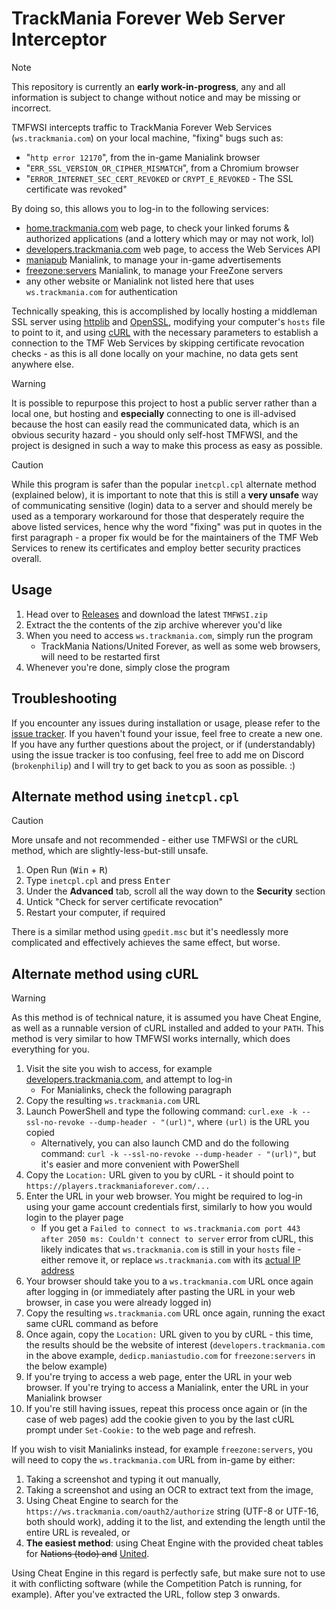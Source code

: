 # TrackMania Forever Web Server Interceptor
> [!NOTE]
> This repository is currently an **early work-in-progress**, any and all information is subject to change without notice and may be missing or incorrect.

TMFWSI intercepts traffic to TrackMania Forever Web Services (`ws.trackmania.com`) on your local machine, "fixing" bugs such as:
- "`http error 12170`", from the in-game Manialink browser
- "`ERR_SSL_VERSION_OR_CIPHER_MISMATCH`", from a Chromium browser
- "`ERROR_INTERNET_SEC_CERT_REVOKED` or `CRYPT_E_REVOKED` - The SSL certificate was revoked"

By doing so, this allows you to log-in to the following services:
- [home.trackmania.com](http://home.trackmania.com/) web page, to check your linked forums & authorized applications (and a lottery which may or may not work, lol)
- [developers.trackmania.com](http://developers.trackmania.com/) web page, to access the Web Services API
- [maniapub](http://maniapub.trackmania.com/) Manialink, to manage your in-game advertisements
- [freezone:servers](http://dedicp.maniastudio.com/) Manialink, to manage your FreeZone servers
- any other website or Manialink not listed here that uses `ws.trackmania.com` for authentication

Technically speaking, this is accomplished by locally hosting a middleman SSL server using [httplib](https://github.com/yhirose/cpp-httplib) and [OpenSSL](https://github.com/openssl/openssl), modifying your computer's `hosts` file to point to it, and using [cURL](https://github.com/curl/curl) with the necessary parameters to establish a connection to the TMF Web Services by skipping certificate revocation checks - as this is all done locally on your machine, no data gets sent anywhere else.

> [!WARNING]
> It is possible to repurpose this project to host a public server rather than a local one, but hosting and **especially** connecting to one is ill-advised because the host can easily read the communicated data, which is an obvious security hazard - you should only self-host TMFWSI, and the project is designed in such a way to make this process as easy as possible.

> [!CAUTION]
> While this program is safer than the popular `inetcpl.cpl` alternate method (explained below), it is important to note that this is still a **very unsafe** way of communicating sensitive (login) data to a server and should merely be used as a temporary workaround for those that desperately require the above listed services, hence why the word "fixing" was put in quotes in the first paragraph - a proper fix would be for the maintainers of the TMF Web Services to renew its certificates and employ better security practices overall.

## Usage
1. Head over to [Releases](https://github.com/brokenphilip/TMFWSI/releases) and download the latest `TMFWSI.zip`
2. Extract the the contents of the zip archive wherever you'd like
3. When you need to access `ws.trackmania.com`, simply run the program
   - TrackMania Nations/United Forever, as well as some web browsers, will need to be restarted first
4. Whenever you're done, simply close the program

## Troubleshooting
If you encounter any issues during installation or usage, please refer to the [issue tracker](https://github.com/brokenphilip/TMFWSI/issues?q=). If you haven't found your issue, feel free to create a new one. If you have any further questions about the project, or if (understandably) using the issue tracker is too confusing, feel free to add me on Discord (`brokenphilip`) and I will try to get back to you as soon as possible. :)

## Alternate method using `inetcpl.cpl`
> [!CAUTION]
> More unsafe and not recommended - either use TMFWSI or the cURL method, which are slightly-less-but-still unsafe.

1. Open Run (<kbd>Win</kbd> + <kbd>R</kbd>)
2. Type `inetcpl.cpl` and press <kbd>Enter</kbd>
3. Under the **Advanced** tab, scroll all the way down to the **Security** section
4. Untick "Check for server certificate revocation"
5. Restart your computer, if required

There is a similar method using `gpedit.msc` but it's needlessly more complicated and effectively achieves the same effect, but worse.

## Alternate method using cURL
> [!WARNING]
> As this method is of technical nature, it is assumed you have Cheat Engine, as well as a runnable version of cURL installed and added to your `PATH`. This method is very similar to how TMFWSI works internally, which does everything for you.
1. Visit the site you wish to access, for example [developers.trackmania.com](http://developers.trackmania.com/), and attempt to log-in
   - For Manialinks, check the following paragraph
2. Copy the resulting `ws.trackmania.com` URL
3. Launch PowerShell and type the following command: `curl.exe -k --ssl-no-revoke --dump-header - "(url)"`, where `(url)` is the URL you copied
   - Alternatively, you can also launch CMD and do the following command: `curl -k --ssl-no-revoke --dump-header - "(url)"`, but it's easier and more convenient with PowerShell
4. Copy the `Location:` URL given to you by cURL - it should point to `https://players.trackmaniaforever.com/...`
5. Enter the URL in your web browser. You might be required to log-in using your game account credentials first, similarly to how you would login to the player page
   - If you get a `Failed to connect to ws.trackmania.com port 443 after 2050 ms: Couldn't connect to server` error from cURL, this likely indicates that `ws.trackmania.com` is still in your `hosts` file - either remove it, or replace `ws.trackmania.com` with its [actual IP address](https://www.nslookup.io/domains/ws.trackmania.com/webservers/)
7. Your browser should take you to a `ws.trackmania.com` URL once again after logging in (or immediately after pasting the URL in your web browser, in case you were already logged in)
8. Copy the resulting `ws.trackmania.com` URL once again, running the exact same cURL command as before
9. Once again, copy the `Location:` URL given to you by cURL - this time, the results should be the website of interest (`developers.trackmania.com` in the above example, `dedicp.maniastudio.com` for `freezone:servers` in the below example)
10. If you're trying to access a web page, enter the URL in your web browser. If you're trying to access a Manialink, enter the URL in your Manialink browser
11. If you're still having issues, repeat this process once again or (in the case of web pages) add the cookie given to you by the last cURL prompt under `Set-Cookie:` to the web page and refresh.

If you wish to visit Manialinks instead, for example `freezone:servers`, you will need to copy the `ws.trackmania.com` URL from in-game by either:
1. Taking a screenshot and typing it out manually,
2. Taking a screenshot and using an OCR to extract text from the image,
3. Using Cheat Engine to search for the `https://ws.trackmania.com/oauth2/authorize` string (UTF-8 or UTF-16, both should work), adding it to the list, and extending the length until the entire URL is revealed, or
4. **The easiest method**: using Cheat Engine with the provided cheat tables for ~~Nations (todo) and~~ [United](https://github.com/brokenphilip/TMFWSI/blob/main/ManialinkUnited.CT).

Using Cheat Engine in this regard is perfectly safe, but make sure not to use it with conflicting software (while the Competition Patch is running, for example). After you've extracted the URL, follow step 3 onwards.
